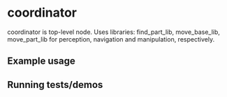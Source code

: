 # coordinator
coordinator is top-level node.
Uses libraries: find_part_lib, move_base_lib, move_part_lib for perception, navigation and manipulation, respectively.



## Example usage

## Running tests/demos
    
